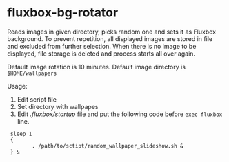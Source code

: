 # fluxbox-bg-rotator

Reads images in given directory, picks random one and sets it as Fluxbox background.
To prevent repetition, all displayed images are stored in file and excluded from
further selection. When there is no image to be displayed, file storage is deleted and 
process starts all over again.

Default image rotation is 10 minutes.
Default image directory is `$HOME/wallpapers`


Usage:

1. Edit script file
2. Set directory with wallpapes
3. Edit *.fluxbox/startup* file and put the following code before `exec fluxbox` line.

```
 sleep 1
 {
        . /path/to/sctipt/random_wallpaper_slideshow.sh &
 } &
```
